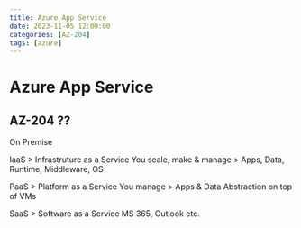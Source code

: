 ```yaml
---
title: Azure App Service
date: 2023-11-05 12:00:00
categories: [AZ-204]
tags: [azure]
---
```


# Azure App Service

## AZ-204 ??

On Premise

IaaS > Infrastruture as a Service
You scale, make & manage > Apps, Data, Runtime, Middleware, OS

PaaS > Platform as a Service
You manage > Apps & Data
Abstraction on top of VMs

SaaS > Software as a Service
MS 365, Outlook etc.



```powershell

```
